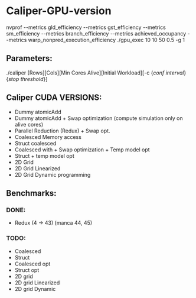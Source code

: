 # Caliper-GPU-version
nvprof --metrics gld_efficiency --metrics gst_efficiency --metrics sm_efficiency --metrics branch_efficiency --metrics achieved_occupancy --metrics warp_nonpred_execution_efficiency ./gpu_exec 10 10 50 0.5 -g 1


## Parameters:
  ./caliper [Rows][Cols][Min Cores Alive][Initial Workload][-c {*conf interval*} {*stop threshold*}]
## Caliper CUDA VERSIONS:
- Dummy atomicAdd
- Dummy atomicAdd + Swap optimization (compute simulation only on alive cores)
- Parallel Reduction (Redux) + Swap opt.
- Coalesced Memory access
- Struct coalesced
- Coalesced with + Swap optimization + Temp model opt
- Struct + temp model opt
- 2D Grid
- 2D Grid Linearized
- 2D Grid Dynamic programming

## Benchmarks:
### DONE:
- Redux (4 -> 43) (manca 44, 45)
### TODO:
- Coalesced
- Struct
- Coalesced opt
- Struct opt
- 2D grid
- 2D grid Linearized
- 2D grid Dynamic
